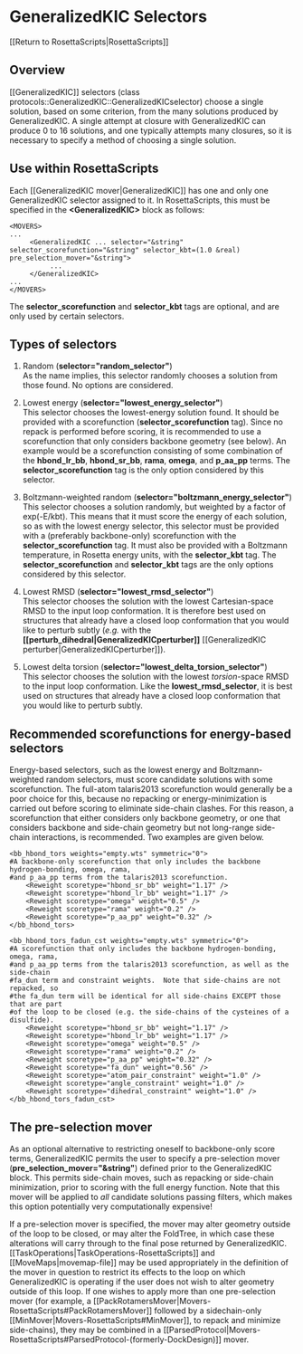 # GeneralizedKIC Selectors

[[Return to RosettaScripts|RosettaScripts]]

## Overview
[[GeneralizedKIC]] selectors (class protocols::GeneralizedKIC::GeneralizedKICselector) choose a single solution, based on some criterion, from the many solutions produced by GeneralizedKIC.  A single attempt at closure with GeneralizedKIC can produce 0 to 16 solutions, and one typically attempts many closures, so it is necessary to specify a method of choosing a single solution.

## Use within RosettaScripts
Each [[GeneralizedKIC mover|GeneralizedKIC]] has one and only one GeneralizedKIC selector assigned to it.  In RosettaScripts, this must be specified in the **\<GeneralizedKIC\>** block as follows:

```
<MOVERS>
...
     <GeneralizedKIC ... selector="&string" selector_scorefunction="&string" selector_kbt=(1.0 &real) pre_selection_mover="&string">
          ...
     </GeneralizedKIC>
...
</MOVERS>
```

The **selector_scorefunction** and **selector_kbt** tags are optional, and are only used by certain selectors.

## Types of selectors
1.  Random (**selector="random_selector"**)<br>As the name implies, this selector randomly chooses a solution from those found.  No options are considered.

2.  Lowest energy (**selector="lowest_energy_selector"**)<br>This selector chooses the lowest-energy solution found.  It should be provided with a scorefunction (**selector_scorefunction** tag).  Since no repack is performed before scoring, it is recommended to use a scorefunction that only considers backbone geometry (see below).  An example would be a scorefunction consisting of some combination of the **hbond_lr_bb**, **hbond_sr_bb**, **rama**, **omega**, and **p_aa_pp** terms.  The **selector_scorefunction** tag is the only option considered by this selector.

3.  Boltzmann-weighted random (**selector="boltzmann_energy_selector"**)<br>This selector chooses a solution randomly, but weighted by a factor of exp(-E/kbt).  This means that it must score the energy of each solution, so as with the lowest energy selector, this selector must be provided with a (preferably backbone-only) scorefunction with the **selector_scorefunction** tag.  It must also be provided with a Boltzmann temperature, in Rosetta energy units, with the **selector_kbt** tag.  The **selector_scorefunction** and **selector_kbt** tags are the only options considered by this selector.

4.  Lowest RMSD (**selector="lowest_rmsd_selector"**)<br>This selector chooses the solution with the lowest Cartesian-space RMSD to the input loop conformation.  It is therefore best used on structures that already have a closed loop conformation that you would like to perturb subtly (_e.g._ with the **[[perturb_dihedral|GeneralizedKICperturber]]** [[GeneralizedKIC perturber|GeneralizedKICperturber]]).

5.  Lowest delta torsion (**selector="lowest_delta_torsion_selector"**)<br>This selector chooses the solution with the lowest _torsion_-space RMSD to the input loop conformation.  Like the **lowest_rmsd_selector**, it is best used on structures that already have a closed loop conformation that you would like to perturb subtly.

## Recommended scorefunctions for energy-based selectors

Energy-based selectors, such as the lowest energy and Boltzmann-weighted random selectors, must score candidate solutions with some scorefunction.  The full-atom talaris2013 scorefunction would generally be a poor choice for this, because no repacking or energy-minimization is carried out before scoring to eliminate side-chain clashes.  For this reason, a scorefunction that either considers only backbone geometry, or one that considers backbone and side-chain geometry but not long-range side-chain interactions, is recommended.  Two examples are given below.

```
<bb_hbond_tors weights="empty.wts" symmetric="0">
#A backbone-only scorefunction that only includes the backbone hydrogen-bonding, omega, rama,
#and p_aa_pp terms from the talaris2013 scorefunction.
	<Reweight scoretype="hbond_sr_bb" weight="1.17" />
	<Reweight scoretype="hbond_lr_bb" weight="1.17" />
	<Reweight scoretype="omega" weight="0.5" />
	<Reweight scoretype="rama" weight="0.2" />
	<Reweight scoretype="p_aa_pp" weight="0.32" />
</bb_hbond_tors>
```

```
<bb_hbond_tors_fadun_cst weights="empty.wts" symmetric="0">
#A scorefunction that only includes the backbone hydrogen-bonding, omega, rama,
#and p_aa_pp terms from the talaris2013 scorefunction, as well as the side-chain
#fa_dun term and constraint weights.  Note that side-chains are not repacked, so
#the fa_dun term will be identical for all side-chains EXCEPT those that are part
#of the loop to be closed (e.g. the side-chains of the cysteines of a disulfide).
	<Reweight scoretype="hbond_sr_bb" weight="1.17" />
	<Reweight scoretype="hbond_lr_bb" weight="1.17" />
	<Reweight scoretype="omega" weight="0.5" />
	<Reweight scoretype="rama" weight="0.2" />
	<Reweight scoretype="p_aa_pp" weight="0.32" />
	<Reweight scoretype="fa_dun" weight="0.56" />
	<Reweight scoretype="atom_pair_constraint" weight="1.0" />
	<Reweight scoretype="angle_constraint" weight="1.0" />
	<Reweight scoretype="dihedral_constraint" weight="1.0" />
</bb_hbond_tors_fadun_cst>
```

## The pre-selection mover

As an optional alternative to restricting oneself to backbone-only score terms, GeneralizedKIC permits the user to specify a pre-selection mover (**pre_selection_mover="&string"**) defined prior to the GeneralizedKIC block.  This permits side-chain moves, such as repacking or side-chain minimization, prior to scoring with the full energy function.  Note that this mover will be applied to _all_ candidate solutions passing filters, which makes this option potentially very computationally expensive!

If a pre-selection mover is specified, the mover may alter geometry outside of the loop to be closed, or may alter the FoldTree, in which case these alterations will carry through to the final pose returned by GeneralizedKIC.  [[TaskOperations|TaskOperations-RosettaScripts]] and [[MoveMaps|movemap-file]] may be used appropriately in the definition of the mover in question to restrict its effects to the loop on which GeneralizedKIC is operating if the user does not wish to alter geometry outside of this loop.  If one wishes to apply more than one pre-selection mover (for example, a [[PackRotamersMover|Movers-RosettaScripts#PackRotamersMover]] followed by a sidechain-only [[MinMover|Movers-RosettaScripts#MinMover]], to repack and minimize side-chains), they may be combined in a [[ParsedProtocol|Movers-RosettaScripts#ParsedProtocol-(formerly-DockDesign)]] mover.